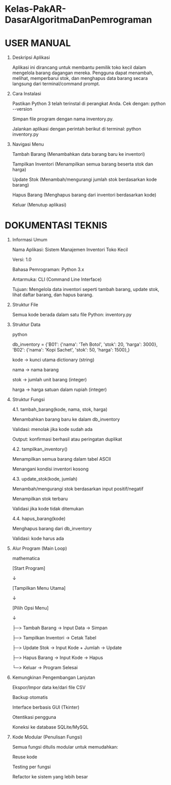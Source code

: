 # Kelas-PakAR-DasarAlgoritmaDanPemrograman

# USER MANUAL

1. Deskripsi Aplikasi
   
   Aplikasi ini dirancang untuk membantu pemilik toko kecil dalam mengelola barang dagangan mereka. Pengguna dapat menambah, melihat, memperbarui stok, dan menghapus data barang secara langsung dari terminal/command prompt.
   

2. Cara Instalasi
   
   Pastikan Python 3 telah terinstal di perangkat Anda. Cek dengan: python --version

   Simpan file program dengan nama inventory.py.

   Jalankan aplikasi dengan perintah berikut di terminal: python inventory.py


3. Navigasi Menu

   Tambah Barang	(Menambahkan data barang baru ke inventori)

   Tampilkan Inventori	(Menampilkan semua barang beserta stok dan harga)

   Update Stok	(Menambah/mengurangi jumlah stok berdasarkan kode barang)

   Hapus Barang	(Menghapus barang dari inventori berdasarkan kode)

   Keluar	(Menutup aplikasi)


# DOKUMENTASI TEKNIS

1. Informasi Umum
   
   Nama Aplikasi: Sistem Manajemen Inventori Toko Kecil

   Versi: 1.0

   Bahasa Pemrograman: Python 3.x

   Antarmuka: CLI (Command Line Interface)

   Tujuan: Mengelola data inventori seperti tambah barang, update stok, lihat daftar barang, dan hapus barang.


2. Struktur File
   
   Semua kode berada dalam satu file Python: inventory.py


3. Struktur Data
   
   python
   
   db_inventory =
   {'B01': {'nama': 'Teh Botol', 'stok': 20, 'harga': 3000},
   'B02': {'nama': 'Kopi Sachet', 'stok': 50, 'harga': 1500},}
   
   kode → kunci utama dictionary (string)

   nama → nama barang

   stok → jumlah unit barang (integer)

   harga → harga satuan dalam rupiah (integer)


4. Struktur Fungsi
   
   4.1. tambah_barang(kode, nama, stok, harga)
   
   Menambahkan barang baru ke dalam db_inventory

   Validasi: menolak jika kode sudah ada

   Output: konfirmasi berhasil atau peringatan duplikat

   4.2. tampilkan_inventory()
   
   Menampilkan semua barang dalam tabel ASCII

   Menangani kondisi inventori kosong

   4.3. update_stok(kode, jumlah)
   
   Menambah/mengurangi stok berdasarkan input positif/negatif

   Menampilkan stok terbaru

   Validasi jika kode tidak ditemukan

   4.4. hapus_barang(kode)
   
   Menghapus barang dari db_inventory

   Validasi: kode harus ada


5. Alur Program (Main Loop)
   
   mathematica

   [Start Program]
   
    ↓
   
   [Tampilkan Menu Utama]
   
    ↓
   
   [Pilih Opsi Menu]
   
    ↓
   
   ├─> Tambah Barang → Input Data → Simpan
   
   ├─> Tampilkan Inventori → Cetak Tabel
   
   ├─> Update Stok → Input Kode + Jumlah → Update
   
   ├─> Hapus Barang → Input Kode → Hapus
   
   └─> Keluar → Program Selesai


7. Kemungkinan Pengembangan Lanjutan
   
   Ekspor/Impor data ke/dari file CSV

   Backup otomatis

   Interface berbasis GUI (Tkinter)

   Otentikasi pengguna

   Koneksi ke database SQLite/MySQL


8. Kode Modular (Penulisan Fungsi)
   
   Semua fungsi ditulis modular untuk memudahkan:

   Reuse kode

   Testing per fungsi

   Refactor ke sistem yang lebih besar










